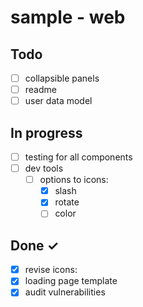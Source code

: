 # sample - web

## Todo

- [ ] collapsible panels
- [ ] readme
- [ ] user data model

## In progress

- [ ] testing for all components
- [ ] dev tools
  - [ ] options to icons:
    - [x] slash
    - [x] rotate
    - [ ] color

## Done ✓

- [x] revise icons:
- [x] loading page template
- [x] audit vulnerabilities
